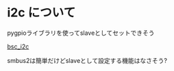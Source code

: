 # i2c について

pygpioライブラリを使ってslaveとしてセットできそう

[bsc_i2c](http://abyz.me.uk/rpi/pigpio/python.html#bsc_i2c)

smbus2は簡単だけどslaveとして設定する機能はなさそう?
